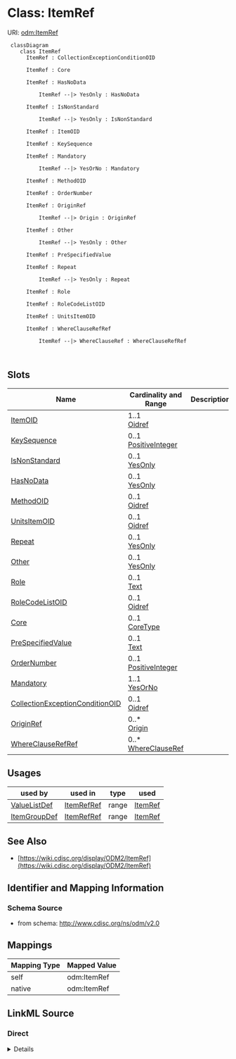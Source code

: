 # Class: ItemRef



URI: [odm:ItemRef](http://www.cdisc.org/ns/odm/v2.0/ItemRef)



```mermaid
 classDiagram
    class ItemRef
      ItemRef : CollectionExceptionConditionOID
        
      ItemRef : Core
        
      ItemRef : HasNoData
        
          ItemRef --|> YesOnly : HasNoData
        
      ItemRef : IsNonStandard
        
          ItemRef --|> YesOnly : IsNonStandard
        
      ItemRef : ItemOID
        
      ItemRef : KeySequence
        
      ItemRef : Mandatory
        
          ItemRef --|> YesOrNo : Mandatory
        
      ItemRef : MethodOID
        
      ItemRef : OrderNumber
        
      ItemRef : OriginRef
        
          ItemRef --|> Origin : OriginRef
        
      ItemRef : Other
        
          ItemRef --|> YesOnly : Other
        
      ItemRef : PreSpecifiedValue
        
      ItemRef : Repeat
        
          ItemRef --|> YesOnly : Repeat
        
      ItemRef : Role
        
      ItemRef : RoleCodeListOID
        
      ItemRef : UnitsItemOID
        
      ItemRef : WhereClauseRefRef
        
          ItemRef --|> WhereClauseRef : WhereClauseRefRef
        
      
```




<!-- no inheritance hierarchy -->


## Slots

| Name | Cardinality and Range | Description | Inheritance |
| ---  | --- | --- | --- |
| [ItemOID](ItemOID.md) | 1..1 <br/> [Oidref](Oidref.md) |  | direct |
| [KeySequence](KeySequence.md) | 0..1 <br/> [PositiveInteger](PositiveInteger.md) |  | direct |
| [IsNonStandard](IsNonStandard.md) | 0..1 <br/> [YesOnly](YesOnly.md) |  | direct |
| [HasNoData](HasNoData.md) | 0..1 <br/> [YesOnly](YesOnly.md) |  | direct |
| [MethodOID](MethodOID.md) | 0..1 <br/> [Oidref](Oidref.md) |  | direct |
| [UnitsItemOID](UnitsItemOID.md) | 0..1 <br/> [Oidref](Oidref.md) |  | direct |
| [Repeat](Repeat.md) | 0..1 <br/> [YesOnly](YesOnly.md) |  | direct |
| [Other](Other.md) | 0..1 <br/> [YesOnly](YesOnly.md) |  | direct |
| [Role](Role.md) | 0..1 <br/> [Text](Text.md) |  | direct |
| [RoleCodeListOID](RoleCodeListOID.md) | 0..1 <br/> [Oidref](Oidref.md) |  | direct |
| [Core](Core.md) | 0..1 <br/> [CoreType](CoreType.md) |  | direct |
| [PreSpecifiedValue](PreSpecifiedValue.md) | 0..1 <br/> [Text](Text.md) |  | direct |
| [OrderNumber](OrderNumber.md) | 0..1 <br/> [PositiveInteger](PositiveInteger.md) |  | direct |
| [Mandatory](Mandatory.md) | 1..1 <br/> [YesOrNo](YesOrNo.md) |  | direct |
| [CollectionExceptionConditionOID](CollectionExceptionConditionOID.md) | 0..1 <br/> [Oidref](Oidref.md) |  | direct |
| [OriginRef](OriginRef.md) | 0..* <br/> [Origin](Origin.md) |  | direct |
| [WhereClauseRefRef](WhereClauseRefRef.md) | 0..* <br/> [WhereClauseRef](WhereClauseRef.md) |  | direct |





## Usages

| used by | used in | type | used |
| ---  | --- | --- | --- |
| [ValueListDef](ValueListDef.md) | [ItemRefRef](ItemRefRef.md) | range | [ItemRef](ItemRef.md) |
| [ItemGroupDef](ItemGroupDef.md) | [ItemRefRef](ItemRefRef.md) | range | [ItemRef](ItemRef.md) |






## See Also

* [https://wiki.cdisc.org/display/ODM2/ItemRef](https://wiki.cdisc.org/display/ODM2/ItemRef)

## Identifier and Mapping Information







### Schema Source


* from schema: http://www.cdisc.org/ns/odm/v2.0





## Mappings

| Mapping Type | Mapped Value |
| ---  | ---  |
| self | odm:ItemRef |
| native | odm:ItemRef |





## LinkML Source

<!-- TODO: investigate https://stackoverflow.com/questions/37606292/how-to-create-tabbed-code-blocks-in-mkdocs-or-sphinx -->

### Direct

<details>
```yaml
name: ItemRef
from_schema: http://www.cdisc.org/ns/odm/v2.0
see_also:
- https://wiki.cdisc.org/display/ODM2/ItemRef
slots:
- ItemOID
- KeySequence
- IsNonStandard
- HasNoData
- MethodOID
- UnitsItemOID
- Repeat
- Other
- Role
- RoleCodeListOID
- Core
- PreSpecifiedValue
- OrderNumber
- Mandatory
- CollectionExceptionConditionOID
- OriginRef
- WhereClauseRefRef
slot_usage:
  ItemOID:
    name: ItemOID
    domain_of:
    - ItemRef
    - SourceItem
    - RangeCheck
    - ItemData
    - KeySet
    range: oidref
    required: true
  KeySequence:
    name: KeySequence
    domain_of:
    - ItemRef
    range: positiveInteger
  IsNonStandard:
    name: IsNonStandard
    domain_of:
    - ItemGroupDef
    - ItemRef
    - CodeList
    range: YesOnly
  HasNoData:
    name: HasNoData
    domain_of:
    - ItemGroupDef
    - ItemRef
    range: YesOnly
  MethodOID:
    name: MethodOID
    domain_of:
    - ItemGroupRef
    - ItemRef
    - TransitionTimingConstraint
    range: oidref
  UnitsItemOID:
    name: UnitsItemOID
    domain_of:
    - ItemRef
    range: oidref
  Repeat:
    name: Repeat
    domain_of:
    - ItemRef
    range: YesOnly
  Other:
    name: Other
    domain_of:
    - ItemRef
    - CodeListItem
    range: YesOnly
  Role:
    name: Role
    domain_of:
    - ItemRef
    - Organization
    - Location
    range: text
  RoleCodeListOID:
    name: RoleCodeListOID
    domain_of:
    - ItemRef
    range: oidref
  Core:
    name: Core
    domain_of:
    - ItemRef
    range: CoreType
  PreSpecifiedValue:
    name: PreSpecifiedValue
    domain_of:
    - ItemRef
    range: text
  OrderNumber:
    name: OrderNumber
    domain_of:
    - StudyEventGroupRef
    - StudyEventRef
    - ItemGroupRef
    - ItemRef
    - CodeListItem
    - Parameter
    - ReturnValue
    - StudyEndPointRef
    range: positiveInteger
  Mandatory:
    name: Mandatory
    domain_of:
    - StudyEventGroupRef
    - StudyEventRef
    - ItemGroupRef
    - ItemRef
    range: YesOrNo
    required: true
  CollectionExceptionConditionOID:
    name: CollectionExceptionConditionOID
    domain_of:
    - StudyEventGroupRef
    - StudyEventRef
    - ItemGroupRef
    - ItemRef
    range: oidref
  OriginRef:
    name: OriginRef
    multivalued: true
    domain_of:
    - ItemGroupDef
    - ItemRef
    range: Origin
    inlined: true
    inlined_as_list: true
  WhereClauseRefRef:
    name: WhereClauseRefRef
    multivalued: true
    domain_of:
    - ItemRef
    range: WhereClauseRef
    inlined: true
    inlined_as_list: true
class_uri: odm:ItemRef

```
</details>

### Induced

<details>
```yaml
name: ItemRef
from_schema: http://www.cdisc.org/ns/odm/v2.0
see_also:
- https://wiki.cdisc.org/display/ODM2/ItemRef
slot_usage:
  ItemOID:
    name: ItemOID
    domain_of:
    - ItemRef
    - SourceItem
    - RangeCheck
    - ItemData
    - KeySet
    range: oidref
    required: true
  KeySequence:
    name: KeySequence
    domain_of:
    - ItemRef
    range: positiveInteger
  IsNonStandard:
    name: IsNonStandard
    domain_of:
    - ItemGroupDef
    - ItemRef
    - CodeList
    range: YesOnly
  HasNoData:
    name: HasNoData
    domain_of:
    - ItemGroupDef
    - ItemRef
    range: YesOnly
  MethodOID:
    name: MethodOID
    domain_of:
    - ItemGroupRef
    - ItemRef
    - TransitionTimingConstraint
    range: oidref
  UnitsItemOID:
    name: UnitsItemOID
    domain_of:
    - ItemRef
    range: oidref
  Repeat:
    name: Repeat
    domain_of:
    - ItemRef
    range: YesOnly
  Other:
    name: Other
    domain_of:
    - ItemRef
    - CodeListItem
    range: YesOnly
  Role:
    name: Role
    domain_of:
    - ItemRef
    - Organization
    - Location
    range: text
  RoleCodeListOID:
    name: RoleCodeListOID
    domain_of:
    - ItemRef
    range: oidref
  Core:
    name: Core
    domain_of:
    - ItemRef
    range: CoreType
  PreSpecifiedValue:
    name: PreSpecifiedValue
    domain_of:
    - ItemRef
    range: text
  OrderNumber:
    name: OrderNumber
    domain_of:
    - StudyEventGroupRef
    - StudyEventRef
    - ItemGroupRef
    - ItemRef
    - CodeListItem
    - Parameter
    - ReturnValue
    - StudyEndPointRef
    range: positiveInteger
  Mandatory:
    name: Mandatory
    domain_of:
    - StudyEventGroupRef
    - StudyEventRef
    - ItemGroupRef
    - ItemRef
    range: YesOrNo
    required: true
  CollectionExceptionConditionOID:
    name: CollectionExceptionConditionOID
    domain_of:
    - StudyEventGroupRef
    - StudyEventRef
    - ItemGroupRef
    - ItemRef
    range: oidref
  OriginRef:
    name: OriginRef
    multivalued: true
    domain_of:
    - ItemGroupDef
    - ItemRef
    range: Origin
    inlined: true
    inlined_as_list: true
  WhereClauseRefRef:
    name: WhereClauseRefRef
    multivalued: true
    domain_of:
    - ItemRef
    range: WhereClauseRef
    inlined: true
    inlined_as_list: true
attributes:
  ItemOID:
    name: ItemOID
    from_schema: http://www.cdisc.org/ns/odm/v2.0
    rank: 1000
    alias: ItemOID
    owner: ItemRef
    domain_of:
    - ItemRef
    - SourceItem
    - RangeCheck
    - ItemData
    - KeySet
    range: oidref
    required: true
  KeySequence:
    name: KeySequence
    from_schema: http://www.cdisc.org/ns/odm/v2.0
    rank: 1000
    alias: KeySequence
    owner: ItemRef
    domain_of:
    - ItemRef
    range: positiveInteger
  IsNonStandard:
    name: IsNonStandard
    from_schema: http://www.cdisc.org/ns/odm/v2.0
    rank: 1000
    alias: IsNonStandard
    owner: ItemRef
    domain_of:
    - ItemGroupDef
    - ItemRef
    - CodeList
    range: YesOnly
  HasNoData:
    name: HasNoData
    from_schema: http://www.cdisc.org/ns/odm/v2.0
    rank: 1000
    alias: HasNoData
    owner: ItemRef
    domain_of:
    - ItemGroupDef
    - ItemRef
    range: YesOnly
  MethodOID:
    name: MethodOID
    from_schema: http://www.cdisc.org/ns/odm/v2.0
    rank: 1000
    alias: MethodOID
    owner: ItemRef
    domain_of:
    - ItemGroupRef
    - ItemRef
    - TransitionTimingConstraint
    range: oidref
  UnitsItemOID:
    name: UnitsItemOID
    from_schema: http://www.cdisc.org/ns/odm/v2.0
    rank: 1000
    alias: UnitsItemOID
    owner: ItemRef
    domain_of:
    - ItemRef
    range: oidref
  Repeat:
    name: Repeat
    from_schema: http://www.cdisc.org/ns/odm/v2.0
    rank: 1000
    alias: Repeat
    owner: ItemRef
    domain_of:
    - ItemRef
    range: YesOnly
  Other:
    name: Other
    from_schema: http://www.cdisc.org/ns/odm/v2.0
    rank: 1000
    alias: Other
    owner: ItemRef
    domain_of:
    - ItemRef
    - CodeListItem
    range: YesOnly
  Role:
    name: Role
    from_schema: http://www.cdisc.org/ns/odm/v2.0
    rank: 1000
    alias: Role
    owner: ItemRef
    domain_of:
    - ItemRef
    - Organization
    - Location
    range: text
  RoleCodeListOID:
    name: RoleCodeListOID
    from_schema: http://www.cdisc.org/ns/odm/v2.0
    rank: 1000
    alias: RoleCodeListOID
    owner: ItemRef
    domain_of:
    - ItemRef
    range: oidref
  Core:
    name: Core
    from_schema: http://www.cdisc.org/ns/odm/v2.0
    rank: 1000
    alias: Core
    owner: ItemRef
    domain_of:
    - ItemRef
    range: CoreType
  PreSpecifiedValue:
    name: PreSpecifiedValue
    from_schema: http://www.cdisc.org/ns/odm/v2.0
    rank: 1000
    alias: PreSpecifiedValue
    owner: ItemRef
    domain_of:
    - ItemRef
    range: text
  OrderNumber:
    name: OrderNumber
    from_schema: http://www.cdisc.org/ns/odm/v2.0
    rank: 1000
    alias: OrderNumber
    owner: ItemRef
    domain_of:
    - StudyEventGroupRef
    - StudyEventRef
    - ItemGroupRef
    - ItemRef
    - CodeListItem
    - Parameter
    - ReturnValue
    - StudyEndPointRef
    range: positiveInteger
  Mandatory:
    name: Mandatory
    from_schema: http://www.cdisc.org/ns/odm/v2.0
    rank: 1000
    alias: Mandatory
    owner: ItemRef
    domain_of:
    - StudyEventGroupRef
    - StudyEventRef
    - ItemGroupRef
    - ItemRef
    range: YesOrNo
    required: true
  CollectionExceptionConditionOID:
    name: CollectionExceptionConditionOID
    from_schema: http://www.cdisc.org/ns/odm/v2.0
    rank: 1000
    alias: CollectionExceptionConditionOID
    owner: ItemRef
    domain_of:
    - StudyEventGroupRef
    - StudyEventRef
    - ItemGroupRef
    - ItemRef
    range: oidref
  OriginRef:
    name: OriginRef
    from_schema: http://www.cdisc.org/ns/odm/v2.0
    rank: 1000
    multivalued: true
    alias: OriginRef
    owner: ItemRef
    domain_of:
    - ItemGroupDef
    - ItemRef
    range: Origin
    inlined: true
    inlined_as_list: true
  WhereClauseRefRef:
    name: WhereClauseRefRef
    from_schema: http://www.cdisc.org/ns/odm/v2.0
    rank: 1000
    multivalued: true
    alias: WhereClauseRefRef
    owner: ItemRef
    domain_of:
    - ItemRef
    range: WhereClauseRef
    inlined: true
    inlined_as_list: true
class_uri: odm:ItemRef

```
</details>